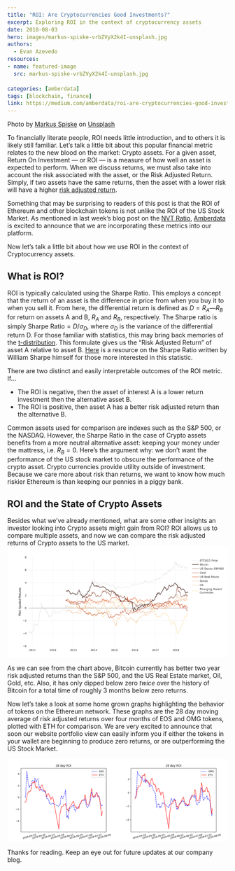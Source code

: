 ```yaml
---
title: "ROI: Are Cryptocurrencies Good Investments?"
excerpt: Exploring ROI in the context of cryptocurrency assets
date: 2018-08-03
hero: images/markus-spiske-vrbZVyX2k4I-unsplash.jpg
authors:
  - Evan Azevedo
resources:
- name: featured-image
  src: markus-spiske-vrbZVyX2k4I-unsplash.jpg
  
categories: [amberdata]
tags: [blockchain, finance]
link: https://medium.com/amberdata/roi-are-cryptocurrencies-good-investments-ebb9a308924f
---
```

Photo by <a href="https://unsplash.com/@markusspiske?utm_source=unsplash&utm_medium=referral&utm_content=creditCopyText">Markus Spiske</a> on <a href="https://unsplash.com/s/photos/investment?utm_source=unsplash&utm_medium=referral&utm_content=creditCopyText">Unsplash</a>
  
To financially literate people, ROI needs little introduction, and to others it is likely still familiar. Let’s talk a little bit about this popular financial metric relates to the new blood on the market: Crypto assets. For a given asset, Return On Investment — or ROI — is a measure of how well an asset is expected to perform. When we discuss returns, we must also take into account the risk associated with the asset, or the Risk Adjusted Return. Simply, if two assets have the same returns, then the asset with a lower risk will have a higher [risk adjusted return](https://www.investopedia.com/terms/r/riskadjustedreturn.asp).

Something that may be surprising to readers of this post is that the ROI of Ethereum and other blockchain tokens is not unlike the ROI of the US Stock Market. As mentioned in last week’s blog post on the [NVT Ratio](/2018/07/nvt-bursting-the-blockchain-bubble/), [Amberdata](https://amberdata.io/) is excited to announce that we are incorporating these metrics into our platform.

Now let’s talk a little bit about how we use ROI in the context of Cryptocurrency assets.

## What is ROI?
ROI is typically calculated using the Sharpe Ratio. This employs a concept that the return of an asset is the difference in price from when you buy it to when you sell it. From here, the differential return is defined as $D = R_A — R_B$ for return on assets A and B, $R_A$ and $R_B$, respectively. The Sharpe ratio is simply $\textrm{Sharpe Ratio} = D/\sigma_{D}$, where $\sigma_D$ is the variance of the differential return D. For those familiar with statistics, this may bring back memories of the [t-distribution](https://www.scribbr.com/statistics/t-distribution/). This formulate gives us the “Risk Adjusted Return” of asset A relative to asset B. [Here](https://web.stanford.edu/~wfsharpe/art/sr/SR.htm#fn1) is a resource on the Sharpe Ratio written by William Sharpe himself for those more interested in this statistic.

There are two distinct and easily interpretable outcomes of the ROI metric. If...

* The ROI is negative, then the asset of interest A is a lower return investment then the alternative asset B.
* The ROI is positive, then asset A has a better risk adjusted return than the alternative B.

Common assets used for comparison are indexes such as the S&P 500, or the NASDAQ. However, the Sharpe Ratio in the case of Crypto assets benefits from a more neutral alternative asset: keeping your money under the mattress, i.e. $R_B = 0$. Here’s the argument why: we don’t want the performance of the US stock market to obscure the performance of the crypto asset. Crypto currencies provide utility outside of investment. Because we care more about risk than returns, we want to know how much riskier Ethereum is than keeping our pennies in a piggy bank.

## ROI and the State of Crypto Assets
Besides what we’ve already mentioned, what are some other insights an investor looking into Crypto assets might gain from ROI? ROI allows us to compare multiple assets, and now we can compare the risk adjusted returns of Crypto assets to the US market.
![](woobill_nvt.png "Chart from Woobill.com, showing the Risk Adjusted Returns of Bitcoin as well as some important assets and indexes in the US Stock Market on a two year running timeframe.")

As we can see from the chart above, Bitcoin currently has better two year risk adjusted returns than the S&P 500, and the US Real Estate market, Oil, Gold, etc. Also, it has only dipped below zero _twice_ over the history of Bitcoin for a total time of roughly 3 months below zero returns.

Now let’s take a look at some home grown graphs highlighting the behavior of tokens on the Ethereum network. These graphs are the 28 day moving average of risk adjusted returns over four months of EOS and OMG tokens, plotted with ETH for comparison. We are very excited to announce that soon our website portfolio view can easily inform you if either the tokens in your wallet are beginning to produce zero returns, or are outperforming the US Stock Market.

![](roi_graphs.png "28 day ROI graphs of EOS and OMG token over the past 28 days. ETH is shown in red for comparison.")

Thanks for reading. Keep an eye out for future updates at our company blog.